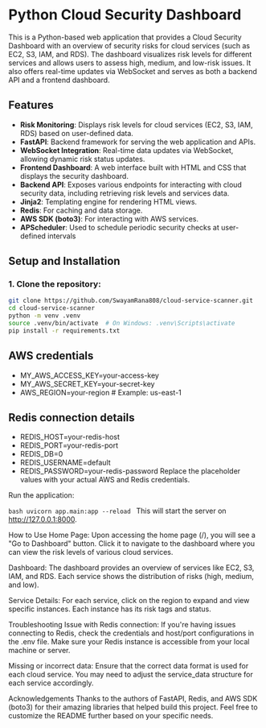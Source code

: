 # Python Cloud Security Dashboard

This is a Python-based web application that provides a Cloud Security Dashboard with an overview of security risks for cloud services (such as EC2, S3, IAM, and RDS). The dashboard visualizes risk levels for different services and allows users to assess high, medium, and low-risk issues. It also offers real-time updates via WebSocket and serves as both a backend API and a frontend dashboard.

## Features
- **Risk Monitoring**: Displays risk levels for cloud services (EC2, S3, IAM, RDS) based on user-defined data.
- **FastAPI**: Backend framework for serving the web application and APIs.
- **WebSocket Integration**: Real-time data updates via WebSocket, allowing dynamic risk status updates.
- **Frontend Dashboard**: A web interface built with HTML and CSS that displays the security dashboard.
- **Backend API**: Exposes various endpoints for interacting with cloud security data, including retrieving risk levels and services data.
- **Jinja2**: Templating engine for rendering HTML views.
- **Redis**: For caching and data storage.
- **AWS SDK (boto3)**: For interacting with AWS services.
- **APScheduler**: Used to schedule periodic security checks at user-defined intervals
## Setup and Installation

### 1. Clone the repository:
```bash
git clone https://github.com/SwayamRana808/cloud-service-scanner.git
cd cloud-service-scanner
python -m venv .venv
source .venv/bin/activate  # On Windows: .venv\Scripts\activate
pip install -r requirements.txt
```

## AWS credentials
- MY_AWS_ACCESS_KEY=your-access-key
- MY_AWS_SECRET_KEY=your-secret-key
- AWS_REGION=your-region  # Example: us-east-1

## Redis connection details
- REDIS_HOST=your-redis-host
- REDIS_PORT=your-redis-port
- REDIS_DB=0
- REDIS_USERNAME=default
- REDIS_PASSWORD=your-redis-password
Replace the placeholder values with your actual AWS and Redis credentials.

Run the application:

``bash
uvicorn app.main:app --reload
``
This will start the server on http://127.0.0.1:8000.

How to Use
Home Page: Upon accessing the home page (/), you will see a "Go to Dashboard" button. Click it to navigate to the dashboard where you can view the risk levels of various cloud services.

Dashboard: The dashboard provides an overview of services like EC2, S3, IAM, and RDS. Each service shows the distribution of risks (high, medium, and low).

Service Details: For each service, click on the region to expand and view specific instances. Each instance has its risk tags and status.

Troubleshooting
Issue with Redis connection: If you're having issues connecting to Redis, check the credentials and host/port configurations in the .env file. Make sure your Redis instance is accessible from your local machine or server.

Missing or incorrect data: Ensure that the correct data format is used for each cloud service. You may need to adjust the service_data structure for each service accordingly.


Acknowledgements
Thanks to the authors of FastAPI, Redis, and AWS SDK (boto3) for their amazing libraries that helped build this project.
Feel free to customize the README further based on your specific needs.
